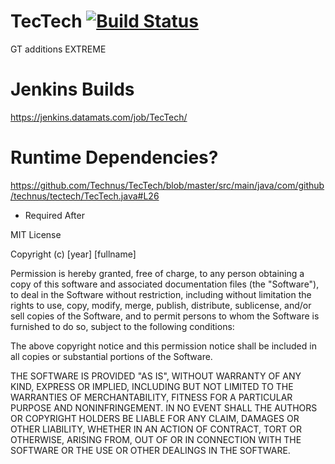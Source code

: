 # TecTech [![Build Status](https://jenkins.datamats.com/buildStatus/icon?job=TecTech)](https://jenkins.datamats.com/job/TecTech)
GT additions EXTREME

# Jenkins Builds
https://jenkins.datamats.com/job/TecTech/

# Runtime Dependencies?
https://github.com/Technus/TecTech/blob/master/src/main/java/com/github/technus/tectech/TecTech.java#L26
- Required After


MIT License

Copyright (c) [year] [fullname]

Permission is hereby granted, free of charge, to any person obtaining a copy
of this software and associated documentation files (the "Software"), to deal
in the Software without restriction, including without limitation the rights
to use, copy, modify, merge, publish, distribute, sublicense, and/or sell
copies of the Software, and to permit persons to whom the Software is
furnished to do so, subject to the following conditions:

The above copyright notice and this permission notice shall be included in all
copies or substantial portions of the Software.

THE SOFTWARE IS PROVIDED "AS IS", WITHOUT WARRANTY OF ANY KIND, EXPRESS OR
IMPLIED, INCLUDING BUT NOT LIMITED TO THE WARRANTIES OF MERCHANTABILITY,
FITNESS FOR A PARTICULAR PURPOSE AND NONINFRINGEMENT. IN NO EVENT SHALL THE
AUTHORS OR COPYRIGHT HOLDERS BE LIABLE FOR ANY CLAIM, DAMAGES OR OTHER
LIABILITY, WHETHER IN AN ACTION OF CONTRACT, TORT OR OTHERWISE, ARISING FROM,
OUT OF OR IN CONNECTION WITH THE SOFTWARE OR THE USE OR OTHER DEALINGS IN THE
SOFTWARE.
